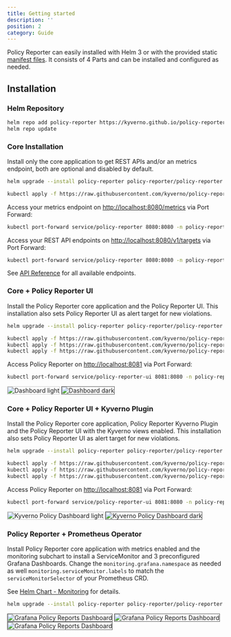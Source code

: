 ```yaml
---
title: Getting started
description: ''
position: 2
category: Guide
---
```


Policy Reporter can easily installed with Helm 3 or with the provided static [manifest files](https://github.com/kyverno/policy-reporter/tree/main/manifest). It consists of 4 Parts and can be installed and configured as needed.

## Installation

### Helm Repository

  ```bash
  helm repo add policy-reporter https://kyverno.github.io/policy-reporter
  helm repo update
  ```

### Core Installation

Install only the core application to get REST APIs and/or an metrics endpoint, both are optional and disabled by default.

<code-group>
  <code-block label="Helm 3" active>

  ```bash
  helm upgrade --install policy-reporter policy-reporter/policy-reporter --create-namespace -n policy-reporter --set metrics.enabled=true --set api.enabled=true
  ```

  </code-block>
  <code-block label="Static Manifests">

  ```bash
  kubectl apply -f https://raw.githubusercontent.com/kyverno/policy-reporter/main/manifest/core/install.yaml
  ```
  </code-block>
</code-group>

Access your metrics endpoint on <a href="http://localhost:8080/metrics" target="_blank">http://localhost:8080/metrics</a> via Port Forward:

```bash
kubectl port-forward service/policy-reporter 8080:8080 -n policy-reporter
```

Access your REST API endpoints on <a href="http://localhost:8080/v1/targets" target="_blank">http://localhost:8080/v1/targets</a> via Port Forward:

```bash
kubectl port-forward service/policy-reporter 8080:8080 -n policy-reporter
```

See [API Reference](/core/07-api-reference) for all available endpoints.

### Core + Policy Reporter UI

Install the Policy Reporter core application and the Policy Reporter UI. 
This installation also sets Policy Reporter UI as alert target for new violations.

<code-group>
  <code-block label="Helm 3" active>

  ```bash
  helm upgrade --install policy-reporter policy-reporter/policy-reporter --create-namespace -n policy-reporter --set ui.enabled=true
  ```

  </code-block>
  <code-block label="Static Manifests">

  ```bash
  kubectl apply -f https://raw.githubusercontent.com/kyverno/policy-reporter/main/manifest/default-policy-reporter-ui/namespace.yaml
  kubectl apply -f https://raw.githubusercontent.com/kyverno/policy-reporter/main/manifest/default-policy-reporter-ui/config-secret.yaml
  kubectl apply -f https://raw.githubusercontent.com/kyverno/policy-reporter/main/manifest/default-policy-reporter-ui/install.yaml
  ```
  </code-block>
</code-group>

Access Policy Reporter on <a href="http://localhost:8081" target="_blank">http://localhost:8081</a> via Port Forward:

```bash
kubectl port-forward service/policy-reporter-ui 8081:8080 -n policy-reporter
```

<img src="/images/screenshots/basic-ui-light.png" style="border: 1px solid #ccc" class="light-img" alt="Dashboard light" />
<img src="/images/screenshots/basic-ui-dark.png" style="border: 1px solid #555" class="dark-img" alt="Dashboard dark" />

### Core + Policy Reporter UI + Kyverno Plugin

Install the Policy Reporter core application, Policy Reporter Kyverno Plugin and the Policy Reporter UI with the Kyverno views enabled. 
This installation also sets Policy Reporter UI as alert target for new violations.

<code-group>
  <code-block label="Helm 3" active>

  ```bash
  helm upgrade --install policy-reporter policy-reporter/policy-reporter --create-namespace -n policy-reporter --set kyvernoPlugin.enabled=true --set ui.enabled=true --set ui.plugins.kyverno=true
  ```

  </code-block>
  <code-block label="Static Manifests">

  ```bash
  kubectl apply -f https://raw.githubusercontent.com/kyverno/policy-reporter/main/manifest/kyverno-policy-reporter-ui/namespace.yaml
  kubectl apply -f https://raw.githubusercontent.com/kyverno/policy-reporter/main/manifest/kyverno-policy-reporter-ui/config-secret.yaml
  kubectl apply -f https://raw.githubusercontent.com/kyverno/policy-reporter/main/manifest/kyverno-policy-reporter-ui/install.yaml
  ```
  </code-block>
</code-group>

Access Policy Reporter on <a href="http://localhost:8081" target="_blank">http://localhost:8081</a> via Port Forward:

```bash
kubectl port-forward service/policy-reporter-ui 8081:8080 -n policy-reporter
```

<img src="/images/screenshots/kyverno-dashboard-light.png" style="border: 1px solid #ccc" class="light-img" alt="Kyverno Policy Dashboard light" />
<img src="/images/screenshots/kyverno-dashboard-dark.png" style="border: 1px solid #555" class="dark-img" alt="Kyverno Policy Dashboard dark" />

### Policy Reporter + Prometheus Operator

Install Policy Reporter core application with metrics enabled and the monitoring subchart to install a ServiceMonitor and 3 preconfigured Grafana Dashboards. Change the `monitoring.grafana.namespace` as needed as well `monitoring.serviceMonitor.labels` to match the `serviceMonitorSelector` of your Prometheus CRD.

See <a href="/guide/04-helm-chart-core#configure-the-servicemonitor" target="_blank">Helm Chart - Monitoring</a> for details.

```bash
helm upgrade --install policy-reporter policy-reporter/policy-reporter --set monitoring.enabled=true --set monitoring.grafana.namespace=monitoring --set monitoring.serviceMonitor.labels.release=monitoring -n policy-reporter --create-namespace
```

<img src="/images/screenshots/grafana-policy-reports-dashboard.png" style="border: 1px solid #555" alt="Grafana Policy Reports Dashboard" />
<img src="/images/screenshots/grafana-policy-reports-details.png" style="border: 1px solid #555" alt="Grafana Policy Reports Dashboard" />
<img src="/images/screenshots/grafana-cluster-policy-reports-details.png" style="border: 1px solid #555" alt="Grafana Policy Reports Dashboard" />
